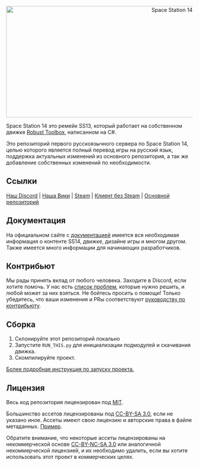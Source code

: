 <p align="center"> <img alt="Space Station 14" width="880" height="300" src="https://raw.githubusercontent.com/space-wizards/asset-dump/de329a7898bb716b9d5ba9a0cd07f38e61f1ed05/github-logo.svg" /></p>

Space Station 14 это ремейк SS13, который работает на собственном движке [Robust Toolbox](https://github.com/space-wizards/RobustToolbox), написанном на C#.

Это репозиторий первого русскоязычного сервера по Space Station 14, целью которого является полный перевод игры на русский язык, поддержка актуальных изменений из основного репозитория, а так же добавление собственных изменений по необходимости.

## Ссылки

[Наш Discord](https://discord.station14.ru) | [Наша Вики](https://wiki.station14.ru) | [Steam](https://store.steampowered.com/app/1255460/Space_Station_14/) | [Клиент без Steam](https://spacestation14.io/about/nightlies/) | [Основной репозиторий](https://github.com/space-wizards/space-station-14)

## Документация

На официальном сайте с [документацией](https://docs.spacestation14.io/) имеется вся необходимая информация о контенте SS14, движке, дизайне игры и многом другом. Также имеется много информации для начинающих разработчиков.

## Контрибьют

Мы рады принять вклад от любого человека. Заходите в Discord, если хотите помочь. У нас есть [список проблем](https://github.com/space-syndicate/space-station-14-content/issues), которые нужно решить, и любой может за них взяться. Не бойтесь просить о помощи!
Только убедитесь, что ваши изменения и PRы соответствуют [руководству по контрибьюту](https://docs.spacestation14.com/en/general-development/codebase-info/pull-request-guidelines.html).

## Сборка

1. Склонируйте этот репозиторий локально
2. Запустите `RUN_THIS.py` для инициализации подмодулей и скачивания движка.
3. Скомпилируйте проект.

[Более подробная инструкция по запуску проекта.](https://docs.spacestation14.com/en/general-development/setup.html)

## Лицензия

Весь код репозитория лицензирован под [MIT](https://github.com/corvax-team/ss14-wl/blob/master/LICENSE.TXT).

Большинство ассетов лицензированы под [CC-BY-SA 3.0](https://creativecommons.org/licenses/by-sa/3.0/), если не указано иное. Ассеты имеют свою лицензию и авторские права в файле метаданных. [Пример](https://github.com/space-syndicate/space-station-14/blob/master/Resources/Textures/Objects/Tools/crowbar.rsi/meta.json).

Обратите внимание, что некоторые ассеты лицензированы на некоммерческой основе [CC-BY-NC-SA 3.0](https://creativecommons.org/licenses/by-nc-sa/3.0/) или аналогичной некоммерческой лицензией, и их необходимо удалить, если вы хотите использовать этот проект в коммерческих целях.